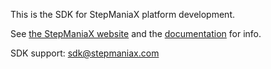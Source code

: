 This is the SDK for StepManiaX platform development.

See [the StepManiaX website](https://stepmaniax.com) and the [documentation](https://steprevolution.github.io/stepmaniax-sdk/)
for info.

SDK support: [sdk@stepmaniax.com](mailto:sdk@stepmaniax.com)

